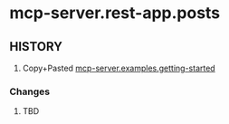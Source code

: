 # mcp-server.rest-app.posts

## HISTORY

1. Copy+Pasted [mcp-server.examples.getting-started](../mcp-server.examples.getting-started)

### Changes

1. TBD
